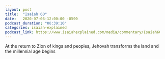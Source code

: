 ```yaml
---
layout: post
title:  "Isaiah 60"
date:   2020-07-03-12:00:00 -0500
podcast_duration: "00:39:10"
categories: isaiah-explained
podcast_link: https://www.isaiahexplained.com/media/commentary/Isaiah60.mp3
---
```

At the return to Zion of kings and peoples, Jehovah transforms the land and the millennial age begins
